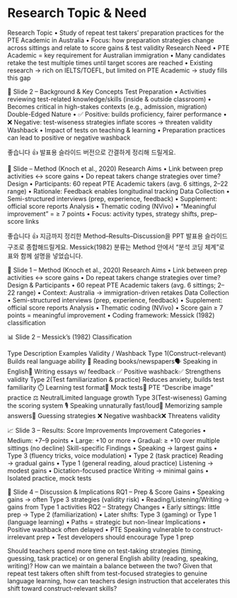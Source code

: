 # Research Topic & Need
Research Topic
• Study of repeat test takers’ preparation practices for the PTE Academic in Australia
• Focus: how preparation strategies change across sittings and relate to score gains & test validity
Research Need
• PTE Academic = key requirement for Australian immigration
• Many candidates retake the test multiple times until target scores are reached
• Existing research → rich on IELTS/TOEFL, but limited on PTE Academic → study fills this gap


📖 Slide 2 – Background & Key Concepts
Test Preparation
• Activities reviewing test-related knowledge/skills (inside & outside classroom)
• Becomes critical in high-stakes contexts (e.g., admission, migration)
Double-Edged Nature
• ✅ Positive: builds proficiency, fairer performance
• ❌ Negative: test-wiseness strategies inflate scores → threaten validity
Washback
• Impact of tests on teaching & learning
• Preparation practices can lead to positive or negative washback

좋습니다 👍 발표용 슬라이드 버전으로 간결하게 정리해 드릴게요.


📖 Slide – Method (Knoch et al., 2020)
Research Aims
• Link between prep activities ↔ score gains
• Do repeat takers change strategies over time?
Design
• Participants: 60 repeat PTE Academic takers (avg. 6 sittings, 2–22 range)
• Rationale: Feedback enables longitudinal tracking
Data Collection
• Semi-structured interviews (prep, experience, feedback)
• Supplement: official score reports
Analysis
• Thematic coding (NVivo)
• “Meaningful improvement” = ≥ 7 points
• Focus: activity types, strategy shifts, prep–score links



좋습니다 👍 지금까지 정리한 Method–Results–Discussion을 PPT 발표용 슬라이드 구조로 종합해드릴게요. Messick(1982) 분류는 Method 안에서 “분석 코딩 체계”로 표와 함께 설명을 넣었습니다.


📝 Slide 1 – Method (Knoch et al., 2020)
Research Aims
• Link between prep activities ↔ score gains
• Do repeat takers change strategies over time?
Design & Participants
• 60 repeat PTE Academic takers (avg. 6 sittings; 2–22 range)
• Context: Australia → immigration-driven retakes
Data Collection
• Semi-structured interviews (prep, experience, feedback)
• Supplement: official score reports
Analysis
• Thematic coding (NVivo)
• Score gain ≥ 7 points = meaningful improvement
• Coding framework: Messick (1982) classification


📊 Slide 2 – Messick’s (1982) Classification

Type
Description
Examples
Validity / Washback
Type 1(Construct-relevant)
Builds real language ability
📖 Reading books/newspapers🗣️ Speaking in English📝 Writing essays w/ feedback
✅ Positive washback✅ Strengthens validity
Type 2(Test familiarization & practice)
Reduces anxiety, builds test familiarity
⏱️ Learning test format📝 Mock tests🎤 PTE “Describe image” practice
⚖️ NeutralLimited language growth
Type 3(Test-wiseness)
Gaming the scoring system
🎙️ Speaking unnaturally fast/loud📑 Memorizing sample answers🎯 Guessing strategies
❌ Negative washback❌ Threatens validity



📈 Slide 3 – Results: Score Improvements
Improvement Categories
• Medium: +7–9 points
• Large: +10 or more
• Gradual: ≥ +10 over multiple sittings (no decline)
Skill-specific Findings
• Speaking → largest gains
• Type 3 (fluency tricks, voice modulation)
• Type 2 (task practice)
Reading → gradual gains
• Type 1 (general reading, aloud practice)
Listening → modest gains
• Dictation-focused practice
Writing → minimal gains
• Isolated practice, mock tests


💬 Slide 4 – Discussion & Implications
RQ1 – Prep & Score Gains
• Speaking gains → often Type 3 strategies (validity risk)
• Reading/Listening/Writing → gains from Type 1 activities
RQ2 – Strategy Changes
• Early sittings: little prep → Type 2 (familiarization)
• Later shifts: Type 3 (gaming) or Type 1 (language learning)
• Paths = strategic but non-linear
Implications
• Positive washback often delayed
• PTE Speaking vulnerable to construct-irrelevant prep
• Test developers should encourage Type 1 prep



Should teachers spend more time on test-taking strategies (timing, guessing, task practice) or on general English ability (reading, speaking, writing)?
How can we maintain a balance between the two?
Given that repeat test takers often shift from test-focused strategies to genuine language learning, how can teachers design instruction that accelerates this shift toward construct-relevant skills?
